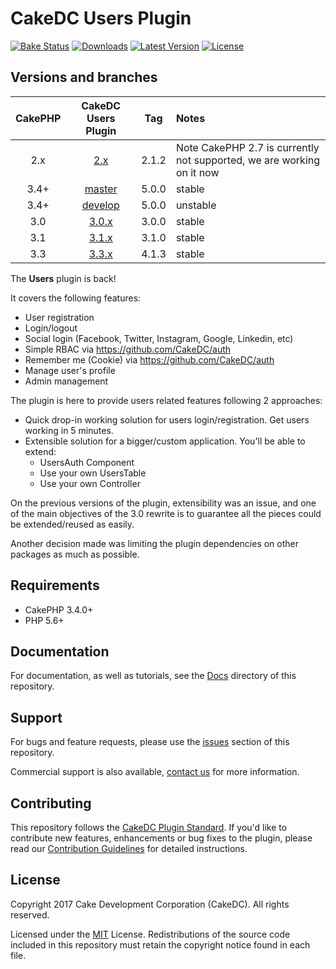 CakeDC Users Plugin
===================

[![Bake Status](https://secure.travis-ci.org/CakeDC/users.png?branch=master)](http://travis-ci.org/CakeDC/users)
[![Downloads](https://poser.pugx.org/CakeDC/users/d/total.png)](https://packagist.org/packages/CakeDC/users)
[![Latest Version](https://poser.pugx.org/CakeDC/users/v/stable.png)](https://packagist.org/packages/CakeDC/users)
[![License](https://poser.pugx.org/CakeDC/users/license.svg)](https://packagist.org/packages/CakeDC/users)

Versions and branches
---------------------

| CakePHP | CakeDC Users Plugin | Tag   | Notes |
| :-------------: | :------------------------: | :--:  | :---- |
| 2.x             | [2.x](https://github.com/cakedc/users/tree/2.x)                     | 2.1.2 | Note CakePHP 2.7 is currently not supported, we are working on it now |
| 3.4+             | [master](https://github.com/cakedc/users/tree/master)                      | 5.0.0 | stable |
| 3.4+             | [develop](https://github.com/cakedc/users/tree/develop)                      | 5.0.0 | unstable |
| 3.0             | [3.0.x](https://github.com/cakedc/users/tree/3.0.x)                      | 3.0.0 | stable |
| 3.1             | [3.1.x](https://github.com/cakedc/users/tree/3.1.x)                      | 3.1.0 | stable |
| 3.3             | [3.3.x](https://github.com/cakedc/users/tree/3.3.x)                      | 4.1.3 | stable |

The **Users** plugin is back!

It covers the following features:
* User registration
* Login/logout
* Social login (Facebook, Twitter, Instagram, Google, Linkedin, etc)
* Simple RBAC via https://github.com/CakeDC/auth
* Remember me (Cookie) via https://github.com/CakeDC/auth
* Manage user's profile
* Admin management

The plugin is here to provide users related features following 2 approaches:
* Quick drop-in working solution for users login/registration. Get users working in 5 minutes.
* Extensible solution for a bigger/custom application. You'll be able to extend:
  * UsersAuth Component
  * Use your own UsersTable
  * Use your own Controller

On the previous versions of the plugin, extensibility was an issue, and one of the main
objectives of the 3.0 rewrite is to guarantee all the pieces could be extended/reused as
easily.

Another decision made was limiting the plugin dependencies on other packages as much as possible.

Requirements
------------

* CakePHP 3.4.0+
* PHP 5.6+

Documentation
-------------

For documentation, as well as tutorials, see the [Docs](Docs/Home.md) directory of this repository.

Support
-------

For bugs and feature requests, please use the [issues](https://github.com/CakeDC/users/issues) section of this repository.

Commercial support is also available, [contact us](https://www.cakedc.com/contact) for more information.

Contributing
------------

This repository follows the [CakeDC Plugin Standard](https://www.cakedc.com/plugin-standard). If you'd like to contribute new features, enhancements or bug fixes to the plugin, please read our [Contribution Guidelines](https://www.cakedc.com/contribution-guidelines) for detailed instructions.

License
-------

Copyright 2017 Cake Development Corporation (CakeDC). All rights reserved.

Licensed under the [MIT](http://www.opensource.org/licenses/mit-license.php) License. Redistributions of the source code included in this repository must retain the copyright notice found in each file.
